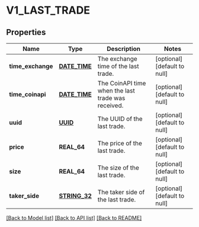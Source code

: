 # V1_LAST_TRADE

## Properties
Name | Type | Description | Notes
------------ | ------------- | ------------- | -------------
**time_exchange** | [**DATE_TIME**](DATE_TIME.md) | The exchange time of the last trade. | [optional] [default to null]
**time_coinapi** | [**DATE_TIME**](DATE_TIME.md) | The CoinAPI time when the last trade was received. | [optional] [default to null]
**uuid** | [**UUID**](UUID.md) | The UUID of the last trade. | [optional] [default to null]
**price** | **REAL_64** | The price of the last trade. | [optional] [default to null]
**size** | **REAL_64** | The size of the last trade. | [optional] [default to null]
**taker_side** | [**STRING_32**](STRING_32.md) | The taker side of the last trade. | [optional] [default to null]

[[Back to Model list]](../README.md#documentation-for-models) [[Back to API list]](../README.md#documentation-for-api-endpoints) [[Back to README]](../README.md)


